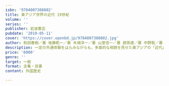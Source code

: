 ```yaml
---
isbn: '9784007308802'
title: 東アジア世界の近代 19世紀
volume: ''
series: ''
publisher: 岩波書店
pubdate: '2019-05-11'
cover: 'https://cover.openbd.jp/9784007308802.jpg'
author: 和田春樹／著 後藤乾一／著 木畑洋一／著 山室信一／著 趙景達／著 中野聡／著 川島真／著
description: 一定の共通体験をはらみながらも，多面的な相貌を見せた東アジアの「近代」．その始まりを提示する．
price: '6000'
genre: ''
target: 一般
format: 全集・双書
content: 外国歴史

---
```

